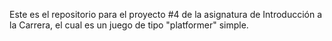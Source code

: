 Este es el repositorio para el proyecto #4 de la asignatura de Introducción a la Carrera, el cual es un juego de tipo "platformer" simple.
